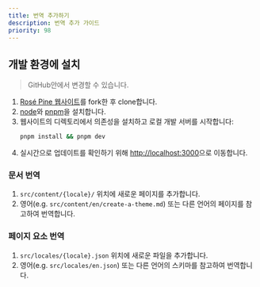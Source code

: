 ```yaml
---
title: 번역 추가하기
description: 번역 추가 가이드
priority: 98
---
```


## 개발 환경에 설치

> GitHub안에서 변경할 수 있습니다.

1. [Rosé Pine 웹사이트](https://github.com/rose-pine/rose-pine-site)를 fork한 후 clone합니다.
2. [node](https://nodejs.org)와 [pnpm](https://pnpm.io/installation)을 설치합니다.
3. 웹사이트의 디렉토리에서 의존성을 설치하고 로컬 개발 서버를 시작합니다:
   ```sh
   pnpm install && pnpm dev
   ```
4. 실시간으로 업데이트를 확인하기 위해 [http://localhost:3000](http://localhost:3000)으로 이동합니다.

### 문서 번역

1. `src/content/{locale}/` 위치에 새로운 페이지를 추가합니다.
2. 영어(e.g. `src/content/en/create-a-theme.md`) 또는 다른 언어의 페이지를 참고하여 번역합니다.

### 페이지 요소 번역

1. `src/locales/{locale}.json` 위치에 새로운 파일을 추가합니다.
2. 영어(e.g. `src/locales/en.json`) 또는 다른 언어의 스키마를 참고하여 번역합니다.
